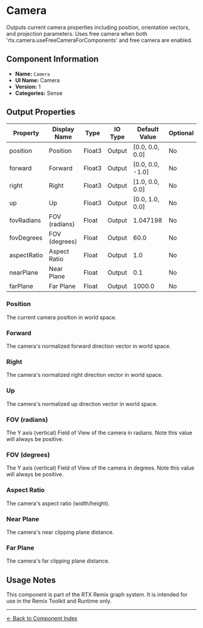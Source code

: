 # Camera

Outputs current camera properties including position, orientation vectors, and projection parameters\. Uses free camera when both 'rtx\.camera\.useFreeCameraForComponents' and free camera are enabled\.

## Component Information

- **Name:** `Camera`
- **UI Name:** Camera
- **Version:** 1
- **Categories:** Sense

## Output Properties

| Property | Display Name | Type | IO Type | Default Value | Optional |
|----------|--------------|------|---------|---------------|----------|
| position | Position | Float3 | Output | \[0\.0, 0\.0, 0\.0\] | No | 
| forward | Forward | Float3 | Output | \[0\.0, 0\.0, \-1\.0\] | No | 
| right | Right | Float3 | Output | \[1\.0, 0\.0, 0\.0\] | No | 
| up | Up | Float3 | Output | \[0\.0, 1\.0, 0\.0\] | No | 
| fovRadians | FOV \(radians\) | Float | Output | 1\.047198 | No | 
| fovDegrees | FOV \(degrees\) | Float | Output | 60\.0 | No | 
| aspectRatio | Aspect Ratio | Float | Output | 1\.0 | No | 
| nearPlane | Near Plane | Float | Output | 0\.1 | No | 
| farPlane | Far Plane | Float | Output | 1000\.0 | No | 

### Position

The current camera position in world space\.


### Forward

The camera's normalized forward direction vector in world space\.


### Right

The camera's normalized right direction vector in world space\.


### Up

The camera's normalized up direction vector in world space\.


### FOV \(radians\)

The Y axis \(vertical\) Field of View of the camera in radians\. Note this value will always be positive\.


### FOV \(degrees\)

The Y axis \(vertical\) Field of View of the camera in degrees\. Note this value will always be positive\.


### Aspect Ratio

The camera's aspect ratio \(width/height\)\.


### Near Plane

The camera's near clipping plane distance\.


### Far Plane

The camera's far clipping plane distance\.


## Usage Notes

This component is part of the RTX Remix graph system. It is intended for use in the Remix Toolkit and Runtime only.

---
[← Back to Component Index](index.md)
